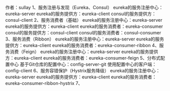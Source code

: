 作者：sullay
1、服务注册与发现（Eureka、Consul）
	eureka的服务注册中心：eureka-server
  	eureka的服务提供方：eureka-client
	consul的服务提供方：consul-client
2、服务消费者（基础）
	eureka的服务注册中心：eureka-server
	eureka的服务提供方：eureka-client
	eureka的服务消费者：eureka-consumer
	consul的服务提供方：consul-client
	consul的服务消费者：consul-consumer
3、服务消费（Ribbon）
	eureka的服务注册中心：eureka-server
	eureka的服务提供方：eureka-client
	eureka的服务消费者：eureka-consumer-ribbon
4、服务消费（Feign）
	eureka的服务注册中心：eureka-server
	eureka的服务提供方：eureka-client
	eureka的服务消费者：eureka-consumer-feign
5、分布式配置中心
	基于Git仓库的配置中心：config-server-git
	使用配置中心的客户端：config-client
6、服务容错保护（Hystrix服务降级）
	eureka的服务注册中心：eureka-server
	eureka的服务提供方：eureka-client
	eureka的服务消费者：eureka-consumer-ribbon-hystrix
7、
